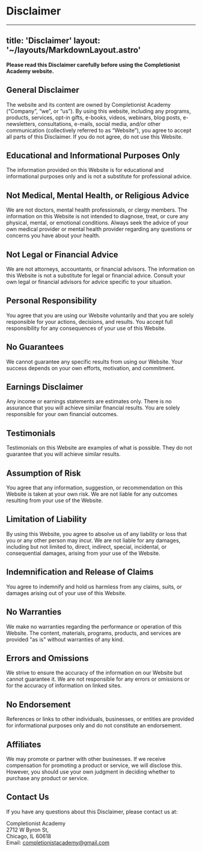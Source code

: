 # Disclaimer
---
title: 'Disclaimer'
layout: '~/layouts/MarkdownLayout.astro'
---

**Please read this Disclaimer carefully before using the Completionist Academy website.**

## General Disclaimer

The website and its content are owned by Completionist Academy (“Company”, “we”, or “us”). By using this website, including any programs, products, services, opt-in gifts, e-books, videos, webinars, blog posts, e-newsletters, consultations, e-mails, social media, and/or other communication (collectively referred to as “Website”), you agree to accept all parts of this Disclaimer. If you do not agree, do not use this Website.

## Educational and Informational Purposes Only

The information provided on this Website is for educational and informational purposes only and is not a substitute for professional advice.

## Not Medical, Mental Health, or Religious Advice

We are not doctors, mental health professionals, or clergy members. The information on this Website is not intended to diagnose, treat, or cure any physical, mental, or emotional conditions. Always seek the advice of your own medical provider or mental health provider regarding any questions or concerns you have about your health.

## Not Legal or Financial Advice

We are not attorneys, accountants, or financial advisors. The information on this Website is not a substitute for legal or financial advice. Consult your own legal or financial advisors for advice specific to your situation.

## Personal Responsibility

You agree that you are using our Website voluntarily and that you are solely responsible for your actions, decisions, and results. You accept full responsibility for any consequences of your use of this Website.

## No Guarantees

We cannot guarantee any specific results from using our Website. Your success depends on your own efforts, motivation, and commitment.

## Earnings Disclaimer

Any income or earnings statements are estimates only. There is no assurance that you will achieve similar financial results. You are solely responsible for your own financial outcomes.

## Testimonials

Testimonials on this Website are examples of what is possible. They do not guarantee that you will achieve similar results.

## Assumption of Risk

You agree that any information, suggestion, or recommendation on this Website is taken at your own risk. We are not liable for any outcomes resulting from your use of the Website.

## Limitation of Liability

By using this Website, you agree to absolve us of any liability or loss that you or any other person may incur. We are not liable for any damages, including but not limited to, direct, indirect, special, incidental, or consequential damages, arising from your use of the Website.

## Indemnification and Release of Claims

You agree to indemnify and hold us harmless from any claims, suits, or damages arising out of your use of this Website.

## No Warranties

We make no warranties regarding the performance or operation of this Website. The content, materials, programs, products, and services are provided "as is" without warranties of any kind.

## Errors and Omissions

We strive to ensure the accuracy of the information on our Website but cannot guarantee it. We are not responsible for any errors or omissions or for the accuracy of information on linked sites.

## No Endorsement

References or links to other individuals, businesses, or entities are provided for informational purposes only and do not constitute an endorsement.

## Affiliates

We may promote or partner with other businesses. If we receive compensation for promoting a product or service, we will disclose this. However, you should use your own judgment in deciding whether to purchase any product or service.

## Contact Us

If you have any questions about this Disclaimer, please contact us at:

Completionist Academy  
2712 W Byron St,  
Chicago, IL 60618  
Email: completionistacademy@gmail.com
